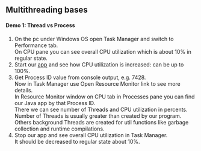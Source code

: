 ## Multithreading bases

#### Demo 1: Thread vs Process 

1. On the pc under Windows OS open Task Manager and switch to Performance tab.<br>
   On CPU pane you can see overall CPU utilization which is about 10% in regular state. 
2. Start our [app](src/main/java/com/yevhent/ThreadVsProcess.java) and see how CPU utilization is increased: can be up to 100%.
3. Get Process ID value from console output, e.g. 7428.<br>
   Now in Task Manager use Open Resource Monitor link to see more details.<br>
   In Resource Monitor window on CPU tab in Processes pane you can find our Java app by that Process ID.<br>
   There we can see number of Threads and CPU utilization in percents.
   Number of Threads is usually greater than created by our program.
   Others background Threads are created for util functions like garbage collection and runtime compilations.
4. Stop our app and see overall CPU utilization in Task Manager.<br>
   It should be decreased to regular state about 10%.